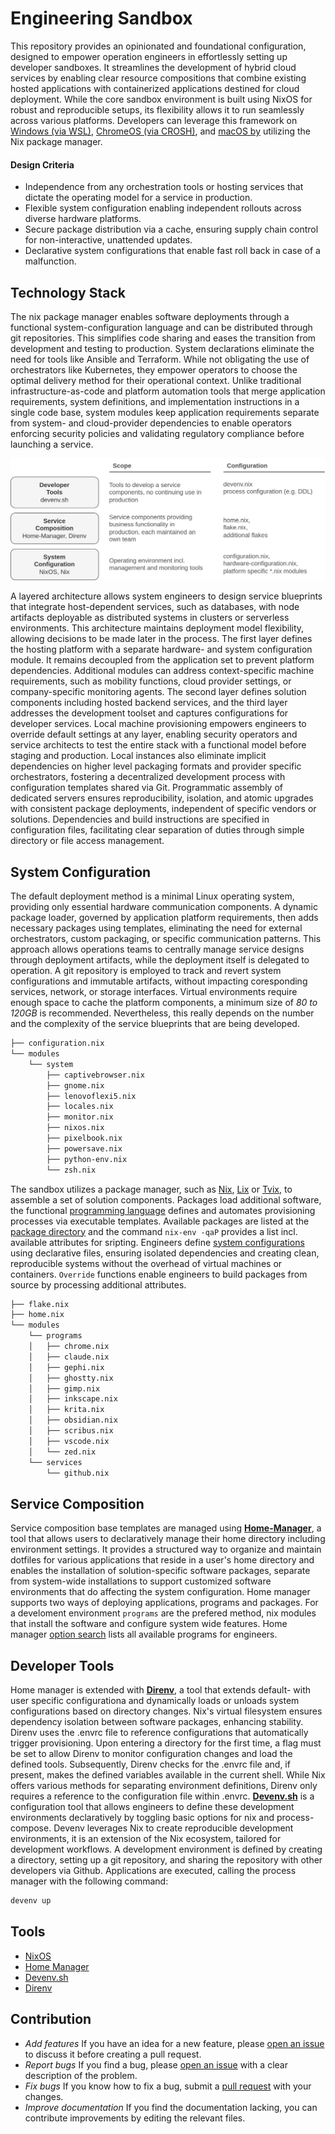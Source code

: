# Engineering Sandbox

This repository provides an opinionated and foundational configuration, designed to empower operation engineers in effortlessly setting up developer sandboxes. It streamlines the development of hybrid cloud services by enabling clear resource compositions that combine existing hosted applications with containerized applications destined for cloud deployment. While the core sandbox environment is built using NixOS for robust and reproducible setups, its flexibility allows it to run seamlessly across various platforms. Developers can leverage this framework on [Windows (via WSL)](https://learn.microsoft.com/en-us/windows/wsl/about), [ChromeOS (via CROSH)](https://chromeos.dev/en/linux), and [macOS by](https://github.com/LnL7/nix-darwin) utilizing the Nix package manager.

#### Design Criteria

* Independence from any orchestration tools or hosting services that dictate the operating model for a service in production.
* Flexible system configuration enabling independent rollouts across diverse hardware platforms.
* Secure package distribution via a cache, ensuring supply chain control for non-interactive, unattended updates.
* Declarative system configurations that enable fast roll back in case of a malfunction.

## Technology Stack

The nix package manager enables software deployments through a functional system-configuration language and can be distributed through git repositories. This simplifies code sharing and eases the transition from development and testing to production. System declarations eliminate the need for tools like Ansible and Terraform. While not obligating the use of orchestrators like Kubernetes, they empower operators to choose the optimal delivery method for their operational context. Unlike traditional infrastructure-as-code and platform automation tools that merge application requirements, system definitions, and implementation instructions in a single code base, system modules keep application requirements separate from system- and cloud-provider dependencies to enable operators enforcing security policies and validating regulatory compliance before launching a service.

![Technology Stack](./doc/img/diagrams-sandbox.drawio.svg)

A layered architecture allows system engineers to design service blueprints that integrate host-dependent services, such as databases, with node artifacts deployable as distributed systems in clusters or serverless environments. This architecture maintains deployment model flexibility, allowing decisions to be made later in the process. The first layer defines the hosting platform with a separate hardware- and system configuration module. It remains decoupled from the application set to prevent platform dependencies. Additional modules can address context-specific machine requirements, such as mobility functions, cloud provider settings, or company-specific monitoring agents. The second layer defines solution components including hosted backend services, and the third layer addresses the development toolset and captures configurations for developer services. Local machine provisioning empowers engineers to override default settings at any layer, enabling security operators and service architects to test the entire stack with a functional model before staging and production. Local instances also eliminate implicit dependencies on higher level packaging formats and provider specific orchestrators, fostering a decentralized development process with configuration templates shared via Git. Programmatic assembly of dedicated servers ensures reproducibility, isolation, and atomic upgrades with consistent package deployments, independent of specific vendors or solutions. Dependencies and build instructions are specified in configuration files, facilitating clear separation of duties through simple directory or file access management.

## System Configuration

The default deployment method is a minimal Linux operating system, providing only essential hardware communication components. A dynamic package loader, governed by application platform requirements, then adds necessary packages using templates, eliminating the need for external orchestrators, custom packaging, or specific communication patterns. This approach allows operations teams to centrally manage service designs through deployment artifacts, while the deployment itself is delegated to operation. A git repository is employed to track and revert system configurations and immutable artifacts, without impacting coresponding services, network, or storage interfaces. Virtual environments require enough space to cache the platform components, a minimum size of *80 to 120GB* is recommended. Nevertheless, this really depends on the number and the complexity of the service blueprints that are being developed.

```sh
├── configuration.nix
└── modules
    └── system
        ├── captivebrowser.nix
        ├── gnome.nix
        ├── lenovoflexi5.nix
        ├── locales.nix
        ├── monitor.nix
        ├── nixos.nix
        ├── pixelbook.nix
        ├── powersave.nix
        ├── python-env.nix
        └── zsh.nix
```

The sandbox utilizes a package manager, such as [Nix](https://github.com/NixOS/nix), [Lix](https://lix.systems/) or [Tvix](https://tvix.dev/), to assemble a set of solution components. Packages load additional software, the functional [programming language](https://nix.dev/tutorials/nix-language.html) defines and automates provisioning processes via executable templates. Available packages are listed at the [package directory](https://search.nixos.org/packages) and the command `nix-env -qaP` provides a list incl. available attributes for sripting. Engineers define [system configurations](https://nix.dev/tutorials/packaging-existing-software.html) using declarative files, ensuring isolated dependencies and creating clean, reproducible systems without the overhead of virtual machines or containers. `Override` functions enable engineers to build packages from source by processing additional attributes.

```sh
├── flake.nix
├── home.nix
└── modules
    └── programs
    │   ├── chrome.nix
    │   ├── claude.nix
    │   ├── gephi.nix
    │   ├── ghostty.nix
    │   ├── gimp.nix
    │   ├── inkscape.nix
    │   ├── krita.nix
    │   ├── obsidian.nix
    │   ├── scribus.nix
    │   ├── vscode.nix
    │   └── zed.nix
    └── services
        └── github.nix
```


## Service Composition

Service composition base templates are managed using [**Home-Manager**](https://nix-community.github.io/home-manager/), a tool that allows users to declaratively manage their home directory including environment settings. It provides a structured way to organize and maintain dotfiles for various applications that reside in a user's home directory and enables the installation of solution-specific software packages, separate from system-wide installations to support customized software environments that do affecting the system configuration. Home manager supports two ways of deploying applications, programs and packages. For a develoment environment `programs` are the prefered method, nix modules that install the software and configure system wide features. Home manager [option search](https://home-manager-options.extranix.com/) lists all available programs for engineers.

## Developer Tools

Home manager is extended with [**Direnv**](https://direnv.net/), a tool that extends default- with user specific configurationa and dynamically loads or unloads system configurations based on directory changes. Nix's virtual filesystem ensures dependency isolation between software packages, enhancing stability. Direnv uses the .envrc file to reference configurations that automatically trigger provisioning. Upon entering a directory for the first time, a flag must be set to allow Direnv to monitor configuration changes and load the defined tools. Subsequently, Direnv checks for the .envrc file and, if present, makes the defined variables available in the current shell. While Nix offers various methods for separating environment definitions, Direnv only requires a reference to the configuration file within .envrc. **[Devenv.sh](https://devenv.sh/)** is a configuration tool that allows engineers to define these development environments declaratively by toggling basic options for nix and process-compose. Devenv leverages Nix to create reproducible development environments, it is an extension of the Nix ecosystem, tailored for development workflows. A development environment is defined by creating a directory, setting up a git repository, and sharing the repository with other developers via Github. Applications are executed, calling the process manager with the following command:

```sh
devenv up
```

## Tools

* [NixOS](https://nixos.org/)
* [Home Manager](https://nix-community.github.io/home-manager/)
* [Devenv.sh](https://devenv.sh/)
* [Direnv](https://direnv.net/)

## Contribution
* *Add features* If you have an idea for a new feature, please [open an issue](https://github.com/hcops/sandbox/issues/new) to discuss it before creating a pull request.
* *Report bugs* If you find a bug, please [open an issue](https://github.com/hcops/sandbox/issues/new) with a clear description of the problem.
* *Fix bugs* If you know how to fix a bug, submit a [pull request](https://github.com/hcops/sandbox/pull/new) with your changes.
* *Improve documentation* If you find the documentation lacking, you can contribute improvements by editing the relevant files.
